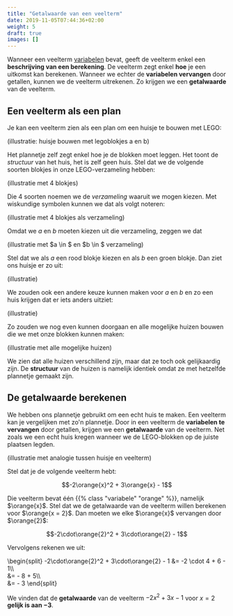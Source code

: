 ```yaml
---
title: "Getalwaarde van een veelterm"
date: 2019-11-05T07:44:36+02:00
weight: 5
draft: true
images: []
---
```

Wanneer een veelterm [variabelen](../variabelen) bevat, geeft de veelterm enkel een **beschrijving van een berekening**. De veelterm zegt enkel **hoe** je een uitkomst kan berekenen. Wanneer we echter de **variabelen vervangen** door getallen, kunnen we de veelterm uitrekenen. Zo krijgen we een **getalwaarde** van de veelterm.

## Een veelterm als een plan

Je kan een veelterm zien als een plan om een huisje te bouwen met LEGO:

(illustratie: huisje bouwen met legoblokjes a en b)

Het plannetje zelf zegt enkel hoe je de blokken moet leggen. Het toont de *structuur* van het huis, het is zelf geen huis. Stel dat we de volgende soorten blokjes in onze LEGO-verzameling hebben:

(illustratie met 4 blokjes)

Die 4 soorten noemen we de *verzameling* waaruit we mogen kiezen. Met wiskundige symbolen kunnen we dat als volgt noteren:

(illustratie met 4 blokjes als verzameling)

Omdat we $a$ en $b$ moeten kiezen uit die verzameling, zeggen we dat

(illustratie met $a \in $ en $b \in $ verzameling)

Stel dat we als $a$ een rood blokje kiezen en als $b$ een groen blokje. Dan ziet ons huisje er zo uit:

(illustratie)

We zouden ook een andere keuze kunnen maken voor $a$ en $b$ en zo een huis krijgen dat er iets anders uitziet:

(illustratie)

Zo zouden we nog even kunnen doorgaan en alle mogelijke huizen bouwen die we met onze blokken kunnen maken:

(illustratie met alle mogelijke huizen)

We zien dat alle huizen verschillend zijn, maar dat ze toch ook gelijkaardig zijn. De **structuur** van de huizen is namelijk identiek omdat ze met hetzelfde plannetje gemaakt zijn.

## De getalwaarde berekenen

We hebben ons plannetje gebruikt om een echt huis te maken. Een veelterm kan je vergelijken met zo'n plannetje. Door in een veelterm de **variabelen te vervangen** door getallen, krijgen we een **getalwaarde** van de veelterm. Net zoals we een echt huis kregen wanneer we de LEGO-blokken op de juiste plaatsen legden.

(illustratie met analogie tussen huisje en veelterm)

Stel dat je de volgende veelterm hebt:

$$-2\orange{x}^2 + 3\orange{x} - 1$$

Die veelterm bevat één {{% class "variabele" "orange" %}}, namelijk $\orange{x}$. Stel dat we de getalwaarde van de veelterm willen berekenen voor $\orange{x = 2}$. Dan moeten we elke $\orange{x}$ vervangen door $\orange{2}$:

$$-2\cdot\orange{2}^2 + 3\cdot\orange{2} - 1$$

Vervolgens rekenen we uit:

\begin{split}
    -2\cdot\orange{2}^2 + 3\cdot\orange{2} - 1 &= -2 \cdot 4 + 6 - 1\\\\\
    &= - 8 + 5\\\\\
    &= - 3
\end{split}

We vinden dat de **getalwaarde** van de veelterm $-2x^2 + 3x - 1$ voor $x = 2$ **gelijk is aan $-3$**.